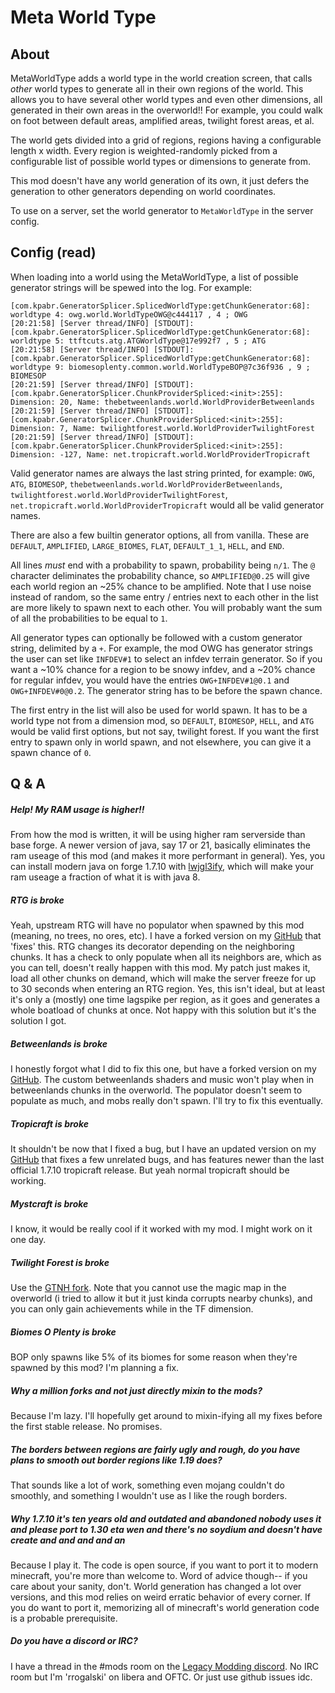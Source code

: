 # Meta World Type

## About

MetaWorldType adds a world type in the world creation screen, that calls _other_ world types to generate all in their own regions of the world. This allows you to have several other world types and even other dimensions, all generated in their own areas in the overworld!! For example, you could walk on foot between default areas, amplified areas, twilight forest areas, et al.

The world gets divided into a grid of regions, regions having a configurable length x width. Every region is weighted-randomly picked from a configurable list of possible world types or dimensions to generate from.

This mod doesn't have any world generation of its own, it just defers the generation to other generators depending on world coordinates.

To use on a server, set the world generator to `MetaWorldType` in the server config.

## Config (read)

When loading into a world using the MetaWorldType, a list of possible generator strings will be spewed into the log. For example:

```
[com.kpabr.GeneratorSplicer.SplicedWorldType:getChunkGenerator:68]: worldtype 4: owg.world.WorldTypeOWG@c444117 , 4 ; OWG
[20:21:58] [Server thread/INFO] [STDOUT]: [com.kpabr.GeneratorSplicer.SplicedWorldType:getChunkGenerator:68]: worldtype 5: ttftcuts.atg.ATGWorldType@17e992f7 , 5 ; ATG
[20:21:58] [Server thread/INFO] [STDOUT]: [com.kpabr.GeneratorSplicer.SplicedWorldType:getChunkGenerator:68]: worldtype 9: biomesoplenty.common.world.WorldTypeBOP@7c36f936 , 9 ; BIOMESOP
[20:21:59] [Server thread/INFO] [STDOUT]: [com.kpabr.GeneratorSplicer.ChunkProviderSpliced:<init>:255]: Dimension: 20, Name: thebetweenlands.world.WorldProviderBetweenlands
[20:21:59] [Server thread/INFO] [STDOUT]: [com.kpabr.GeneratorSplicer.ChunkProviderSpliced:<init>:255]: Dimension: 7, Name: twilightforest.world.WorldProviderTwilightForest
[20:21:59] [Server thread/INFO] [STDOUT]: [com.kpabr.GeneratorSplicer.ChunkProviderSpliced:<init>:255]: Dimension: -127, Name: net.tropicraft.world.WorldProviderTropicraft
```

Valid generator names are always the last string printed, for example: `OWG`, `ATG`, `BIOMESOP`, `thebetweenlands.world.WorldProviderBetweenlands`, `twilightforest.world.WorldProviderTwilightForest`, `net.tropicraft.world.WorldProviderTropicraft` would all be valid generator names.

There are also a few builtin generator options, all from vanilla. These are `DEFAULT`, `AMPLIFIED`, `LARGE_BIOMES`, `FLAT`, `DEFAULT_1_1`, `HELL`, and `END`.

All lines _must_ end with a probability to spawn, probability being `n/1`. The `@` character deliminates the probability chance, so `AMPLIFIED@0.25` will give each world region an ~25% chance to be amplified. Note that I use noise instead of random, so the same entry / entries next to each other in the list are more likely to spawn next to each other. You will probably want the sum of all the probabilities to be equal to `1`. 

All generator types can optionally be followed with a custom generator string, delimited by a `+`. For example, the mod OWG has generator strings the user can set like `INFDEV#1` to select an infdev terrain generator. So if you want a ~10% chance for a region to be snowy infdev, and a ~20% chance for regular infdev, you would have the entries `OWG+INFDEV#1@0.1` and `OWG+INFDEV#0@0.2`. The generator string has to be before the spawn chance.

The first entry in the list will also be used for world spawn. It has to be a world type not from a dimension mod, so `DEFAULT`, `BIOMESOP`, `HELL`, and `ATG` would be valid first options, but not say, twilight forest. If you want the first entry to spawn only in world spawn, and not elsewhere, you can give it a spawn chance of `0`. 

## Q & A

##### Help! My RAM usage is higher!!

From how the mod is written, it will be using higher ram serverside than base forge. A newer version of java, say 17 or 21, basically eliminates the ram useage of this mod (and makes it more performant in general). Yes, you can install modern java on forge 1.7.10 with [lwjgl3ify](https://github.com/GTNewHorizons/lwjgl3ify), which will make your ram useage a fraction of what it is with java 8.

##### RTG is broke

Yeah, upstream RTG will have no populator when spawned by this mod (meaning, no trees, no ores, etc). I have a forked version on my [GitHub](https://github.com/Richard-Rogalski) that 'fixes' this. RTG changes its decorator depending on the neighboring chunks. It has a check to only populate when all its neighbors are, which as you can tell, doesn't really happen with this mod. My patch just makes it, load all other chunks on demand, which will make the server freeze for up to 30 seconds when entering an RTG region. Yes, this isn't ideal, but at least it's only a (mostly) one time lagspike per region, as it goes and generates a whole boatload of chunks at once. Not happy with this solution but it's the solution I got.

##### Betweenlands is broke

I honestly forgot what I did to fix this one, but have a forked version on my [GitHub](https://github.com/Richard-Rogalski). The custom betweenlands shaders and music won't play when in betweenlands chunks in the overworld. The populator doesn't seem to populate as much, and mobs really don't spawn. I'll try to fix this eventually. 

##### Tropicraft is broke

It shouldn't be now that I fixed a bug, but I have an updated version on my [GitHub](https://github.com/Richard-Rogalski) that fixes a few unrelated bugs, and has features newer than the last official 1.7.10 tropicraft release. But yeah normal tropicraft should be working.

##### Mystcraft is broke

I know, it would be really cool if it worked with my mod. I might work on it one day.

##### Twilight Forest is broke

Use the [GTNH fork](https://github.com/GTNewHorizons/twilightforest). Note that you cannot use the magic map in the overworld (i tried to allow it but it just kinda corrupts nearby chunks), and you can only gain achievements while in the TF dimension.

##### Biomes O Plenty is broke

BOP only spawns like 5% of its biomes for some reason when they're spawned by this mod? I'm planning a fix.

##### Why a million forks and not just directly mixin to the mods?

Because I'm lazy. I'll hopefully get around to mixin-ifying all my fixes before the first stable release. No promises.

##### The borders between regions are fairly ugly and rough, do you have plans to smooth out border regions like 1.19 does?

That sounds like a lot of work, something even mojang couldn't do smoothly, and something I wouldn't use as I like the rough borders.

##### Why 1.7.10 it's ten years old and outdated and abandoned nobody uses it and please port to 1.30 eta wen and there's no soydium and doesn't have create and and and and an

Because I play it. The code is open source, if you want to port it to modern minecraft, you're more than welcome to. Word of advice though-- if you care about your sanity, don't. World generation has changed a lot over versions, and this mod relies on weird erratic behavior of every corner. If you do want to port it, memorizing all of minecraft's world generation code is a probable prerequisite. 

##### Do you have a discord or IRC?

I have a thread in the #mods room on the [Legacy Modding discord](https://discord.gg/vFhf7acgMK). No IRC room but I'm 'rrogalski' on libera and OFTC. Or just use github issues idc.
